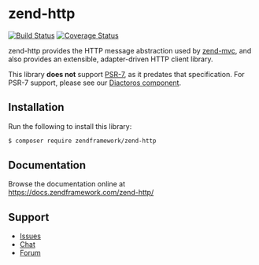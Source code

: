 # zend-http

[![Build Status](https://secure.travis-ci.org/zendframework/zend-http.svg?branch=master)](https://secure.travis-ci.org/zendframework/zend-http)
[![Coverage Status](https://coveralls.io/repos/github/zendframework/zend-http/badge.svg?branch=master)](https://coveralls.io/github/zendframework/zend-http?branch=master)

zend-http provides the HTTP message abstraction used by
[zend-mvc](https://docs.zendframework.com/zend-mvc/), and also provides an
extensible, adapter-driven HTTP client library.

This library **does not** support [PSR-7](http://www.php-fig.org/psr/psr-7), as
it predates that specification. For PSR-7 support, please see our
[Diactoros component](https://docs.zendframework.com/zend-diactoros/).

## Installation

Run the following to install this library:

```bash
$ composer require zendframework/zend-http
```

## Documentation

Browse the documentation online at https://docs.zendframework.com/zend-http/

## Support

* [Issues](https://github.com/zendframework/zend-http/issues/)
* [Chat](https://zendframework-slack.herokuapp.com/)
* [Forum](https://discourse.zendframework.com/)
